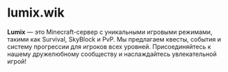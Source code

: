 # lumix.wik
**Lumix** — это Minecraft-сервер с уникальными игровыми режимами, такими как Survival, SkyBlock и PvP. Мы предлагаем квесты, события и систему прогрессии для игроков всех уровней. Присоединяйтесь к нашему дружелюбному сообществу и наслаждайтесь увлекательной игрой!
